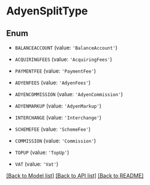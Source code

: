 # AdyenSplitType


## Enum

* `BALANCEACCOUNT` (value: `'BalanceAccount'`)

* `ACQUIRINGFEES` (value: `'AcquiringFees'`)

* `PAYMENTFEE` (value: `'PaymentFee'`)

* `ADYENFEES` (value: `'AdyenFees'`)

* `ADYENCOMMISSION` (value: `'AdyenCommission'`)

* `ADYENMARKUP` (value: `'AdyenMarkup'`)

* `INTERCHANGE` (value: `'Interchange'`)

* `SCHEMEFEE` (value: `'SchemeFee'`)

* `COMMISSION` (value: `'Commission'`)

* `TOPUP` (value: `'TopUp'`)

* `VAT` (value: `'Vat'`)

[[Back to Model list]](../README.md#documentation-for-models) [[Back to API list]](../README.md#documentation-for-api-endpoints) [[Back to README]](../README.md)


